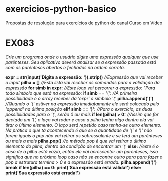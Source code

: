 # exercicios-python-basico
 Propostas de resolução para exercícios de python do canal Curso em Vídeo
 
 # EX083
*Crie um programa onde o usuário digite uma expressão qualquer que use parênteses. Seu aplicativo deverá analisar se a expressão passada está com os parênteses abertos e fechados na ordem correta.*
 
**expr = str(input('Digite a expressão: ')).strip()** *//Expressão que vai receber o input*
**pilha = []** *//Esta lista vai receber os comandos para a validação da expressão*
**for simb in expr:** *//Este loop vai percorrer a expressão: "Para todo símbolo que está na expressão:*
 **if simb** == '(': *//A primeira possibilidade é o array receber da 'expr' o símbolo '('*
  **pilha.append('(')** *//Quando o '(' estiver na expressão imediatamente ele será colocado pelo 'append' na última posição*
 **elif simb == ')':** *//Para o exercício, as duas possibilidades paro o '(', serão 0 ou mais*
  **if len(pilha) > 0:** *//Assim que for dectado um ')', o laço vai rodar e caso a pilha tenha algo dentro ela vai tirar o último elemento. O laço será repetido caso tenha-se outro elemento. Na prática o que tá acontecendo é que se a quantidade de '('  e ')' não forem iguais o pop não vai retirar os sobressalente e se terá um parênteses ou mais a mais*
   **pilha.pop()** *//o método pop é que vai retirar o último elemento do pilha, dentro da condição de encontrar um '('*
 **else:** *//este é o caso de a pilha está vazia, então ele vai acrescentar um parenteses, isso significa que no próximo loop caso não se encontre outro para para fazer o pop a estrutura termina > 0 e a expressão está errada.*
   **pilha.append(')')**
   **break**
**if len(pilha) == 0:
 print('Sua expressão está válida!')
else:
 print('Sua expressão está errada!')**
